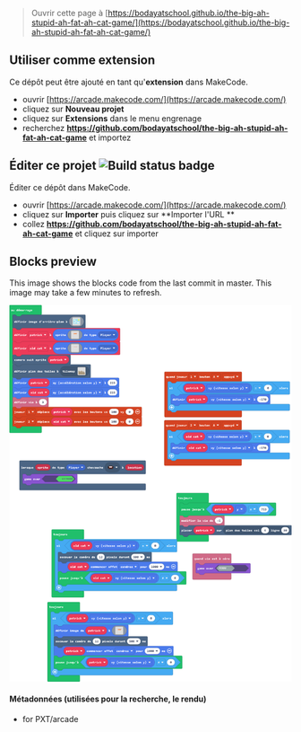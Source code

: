  


> Ouvrir cette page à [https://bodayatschool.github.io/the-big-ah-stupid-ah-fat-ah-cat-game/](https://bodayatschool.github.io/the-big-ah-stupid-ah-fat-ah-cat-game/)

## Utiliser comme extension

Ce dépôt peut être ajouté en tant qu'**extension** dans MakeCode.

* ouvrir [https://arcade.makecode.com/](https://arcade.makecode.com/)
* cliquez sur **Nouveau projet**
* cliquez sur **Extensions** dans le menu engrenage
* recherchez **https://github.com/bodayatschool/the-big-ah-stupid-ah-fat-ah-cat-game** et importez

## Éditer ce projet ![Build status badge](https://github.com/bodayatschool/the-big-ah-stupid-ah-fat-ah-cat-game/workflows/MakeCode/badge.svg)

Éditer ce dépôt dans MakeCode.

* ouvrir [https://arcade.makecode.com/](https://arcade.makecode.com/)
* cliquez sur **Importer** puis cliquez sur **Importer l'URL **
* collez **https://github.com/bodayatschool/the-big-ah-stupid-ah-fat-ah-cat-game** et cliquez sur importer

## Blocks preview

This image shows the blocks code from the last commit in master.
This image may take a few minutes to refresh.

![A rendered view of the blocks](https://github.com/bodayatschool/the-big-ah-stupid-ah-fat-ah-cat-game/raw/master/.github/makecode/blocks.png)

#### Métadonnées (utilisées pour la recherche, le rendu)

* for PXT/arcade
<script src="https://makecode.com/gh-pages-embed.js"></script><script>makeCodeRender("{{ site.makecode.home_url }}", "{{ site.github.owner_name }}/{{ site.github.repository_name }}");</script>
